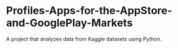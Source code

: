 # Profiles-Apps-for-the-AppStore-and-GooglePlay-Markets
A project that analyzes data from Kaggle datasets using Python.

